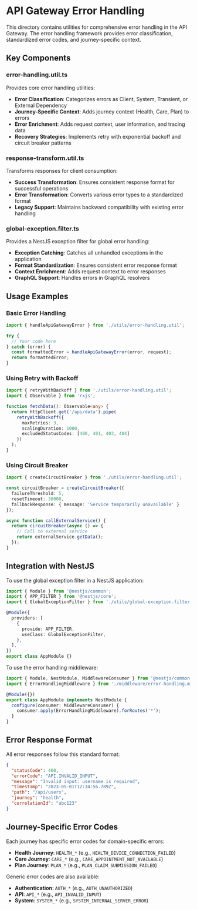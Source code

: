 # API Gateway Error Handling

This directory contains utilities for comprehensive error handling in the API Gateway. The error handling framework provides error classification, standardized error codes, and journey-specific context.

## Key Components

### error-handling.util.ts

Provides core error handling utilities:

- **Error Classification**: Categorizes errors as Client, System, Transient, or External Dependency
- **Journey-Specific Context**: Adds journey context (Health, Care, Plan) to errors
- **Error Enrichment**: Adds request context, user information, and tracing data
- **Recovery Strategies**: Implements retry with exponential backoff and circuit breaker patterns

### response-transform.util.ts

Transforms responses for client consumption:

- **Success Transformation**: Ensures consistent response format for successful operations
- **Error Transformation**: Converts various error types to a standardized format
- **Legacy Support**: Maintains backward compatibility with existing error handling

### global-exception.filter.ts

Provides a NestJS exception filter for global error handling:

- **Exception Catching**: Catches all unhandled exceptions in the application
- **Format Standardization**: Ensures consistent error response format
- **Context Enrichment**: Adds request context to error responses
- **GraphQL Support**: Handles errors in GraphQL resolvers

## Usage Examples

### Basic Error Handling

```typescript
import { handleApiGatewayError } from './utils/error-handling.util';

try {
  // Your code here
} catch (error) {
  const formattedError = handleApiGatewayError(error, request);
  return formattedError;
}
```

### Using Retry with Backoff

```typescript
import { retryWithBackoff } from './utils/error-handling.util';
import { Observable } from 'rxjs';

function fetchData(): Observable<any> {
  return httpClient.get('/api/data').pipe(
    retryWithBackoff({
      maxRetries: 3,
      scalingDuration: 1000,
      excludedStatusCodes: [400, 401, 403, 404]
    })
  );
}
```

### Using Circuit Breaker

```typescript
import { createCircuitBreaker } from './utils/error-handling.util';

const circuitBreaker = createCircuitBreaker({
  failureThreshold: 5,
  resetTimeout: 30000,
  fallbackResponse: { message: 'Service temporarily unavailable' }
});

async function callExternalService() {
  return circuitBreaker(async () => {
    // Call to external service
    return externalService.getData();
  });
}
```

## Integration with NestJS

To use the global exception filter in a NestJS application:

```typescript
import { Module } from '@nestjs/common';
import { APP_FILTER } from '@nestjs/core';
import { GlobalExceptionFilter } from './utils/global-exception.filter';

@Module({
  providers: [
    {
      provide: APP_FILTER,
      useClass: GlobalExceptionFilter,
    },
  ],
})
export class AppModule {}
```

To use the error handling middleware:

```typescript
import { Module, NestModule, MiddlewareConsumer } from '@nestjs/common';
import { ErrorHandlingMiddleware } from './middleware/error-handling.middleware';

@Module({})
export class AppModule implements NestModule {
  configure(consumer: MiddlewareConsumer) {
    consumer.apply(ErrorHandlingMiddleware).forRoutes('*');
  }
}
```

## Error Response Format

All error responses follow this standard format:

```json
{
  "statusCode": 400,
  "errorCode": "API.INVALID_INPUT",
  "message": "Invalid input: username is required",
  "timestamp": "2023-05-01T12:34:56.789Z",
  "path": "/api/users",
  "journey": "health",
  "correlationId": "abc123"
}
```

## Journey-Specific Error Codes

Each journey has specific error codes for domain-specific errors:

- **Health Journey**: `HEALTH_*` (e.g., `HEALTH_DEVICE_CONNECTION_FAILED`)
- **Care Journey**: `CARE_*` (e.g., `CARE_APPOINTMENT_NOT_AVAILABLE`)
- **Plan Journey**: `PLAN_*` (e.g., `PLAN_CLAIM_SUBMISSION_FAILED`)

Generic error codes are also available:

- **Authentication**: `AUTH_*` (e.g., `AUTH_UNAUTHORIZED`)
- **API**: `API_*` (e.g., `API_INVALID_INPUT`)
- **System**: `SYSTEM_*` (e.g., `SYSTEM_INTERNAL_SERVER_ERROR`)